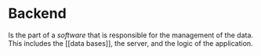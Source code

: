 # Backend

Is the part of a $software$ that is responsible for the management of the data. This includes the [[data bases]], the server, and the logic of the application.